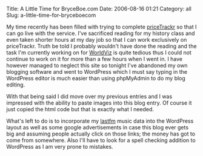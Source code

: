 Title: A Little Time for BryceBoe.com
Date: 2006-08-16 01:21
Category: all
Slug: a-little-time-for-bryceboecom

My time recently has been filled with trying to complete [priceTrackr][] so
that I can go live with the service. I've sacrificed reading for my history
class and even taken shorter hours at my day job so that I can work exclusively
on priceTrackr. Truth be told I probably wouldn't have done the reading and the
task I'm currently working on for [WorldViz][] is quite tedious thus I could
not continue to work on it for more than a few hours when I went in. I have
however managed to neglect this site so tonight I've abandoned my own blogging
software and went to WordPress which I must say typing in the WordPress editor
is much easier than using phpMyAdmin to do my blog editing.

With that being said I did move over my previous entries and I was impressed
with the ability to paste images into this blog entry. Of course it just copied
the html code but that is exactly what I needed.

What's left to do is to incorporate my [lastfm][] music data into the WordPress
layout as well as some google advertisements in case this blog ever gets big
and assuming people actually click on those links; the money has got to come
from somewhere. Also I'll have to look for a spell checking addition to
WordPress as I am very prone to mistakes.

  [priceTrackr]: http://www.pricetrackr.com
  [WorldViz]: http://www.worldviz.com
  [lastfm]: http://www.last.fm/user/bbzbryce/
